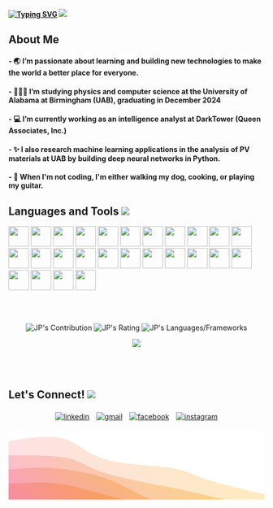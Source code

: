 <!--
- 🔭 I’m currently working on ...
- 🌱 I’m currently learning ...
- 👯 I’m looking to collaborate on ...
- 🤔 I’m looking for help with ...
- 💬 Ask me about ...
- 📫 How to reach me: ...
- 😄 Pronouns: ...
- ⚡ Fun fact: ...
-->

<div align="left" style="margin-top: 20px;">
    <b>
        <a href="https://git.io/typing-svg"><img src="https://readme-typing-svg.demolab.com?font=Veranda&pause=1700&color=A224AD&background=FFFFFF00&center=false&vCenter=true&width=435&lines=Hi+there%2C+I'm+JP.+" alt="Typing SVG" /></a>
    </b>
    <img src="https://media.giphy.com/media/hvRJCLFzcasrR4ia7z/giphy.gif" width="50" style="display: inline-block; margin-top: 5px;">
</div>

<h2>About Me</h2>
<a target="_blank" align="center">
</a>

#### -  🌏 I’m passionate about learning and building new technologies to make the world a better place for everyone.

#### -  👨🏼‍💻 I’m studying physics and computer science at the University of Alabama at Birmingham (UAB), graduating in December 2024

#### -  💻 I’m currently working as an intelligence analyst at DarkTower (Queen Associates, Inc.)

#### -  ✨ I also research machine learning applications in the analysis of PV materials at UAB by building deep neural networks in Python.

#### -  🎸 When I'm not coding, I'm either walking my dog, cooking, or playing my guitar.



## <b> Languages and Tools </b><img src="https://media2.giphy.com/media/QssGEmpkyEOhBCb7e1/giphy.gif?cid=ecf05e47a0n3gi1bfqntqmob8g9aid1oyj2wr3ds3mg700bl&rid=giphy.gif" width ="30">

<p>
<img src="https://cdn.jsdelivr.net/gh/devicons/devicon@latest/icons/python/python-original.svg" height="40" width="40"/>
<img src="https://cdn.jsdelivr.net/gh/devicons/devicon@latest/icons/numpy/numpy-original.svg" height="40" width="40"/>
<img src="https://cdn.jsdelivr.net/gh/devicons/devicon@latest/icons/pandas/pandas-original-wordmark.svg" height="40" width="40"/>
<img src="https://cdn.jsdelivr.net/gh/devicons/devicon@latest/icons/matplotlib/matplotlib-original-wordmark.svg" height="40" width="40"/>
<img src="https://cdn.jsdelivr.net/gh/devicons/devicon@latest/icons/pytorch/pytorch-original.svg" height="40" width="40"/>
<img src="https://cdn.jsdelivr.net/gh/devicons/devicon@latest/icons/scikitlearn/scikitlearn-original.svg" height="40" width="40"/>
<img src="https://cdn.jsdelivr.net/gh/devicons/devicon@latest/icons/jupyter/jupyter-original-wordmark.svg" height="40" width="40"/>
<img src="https://cdn.jsdelivr.net/gh/devicons/devicon@latest/icons/java/java-original.svg" height="40" width="40"/>
<img src="https://cdn.jsdelivr.net/gh/devicons/devicon@latest/icons/javascript/javascript-original.svg" height="40" width="40"/>
<img src="https://cdn.jsdelivr.net/gh/devicons/devicon@latest/icons/nodejs/nodejs-original-wordmark.svg" height="40" width="40"/>
<img src="https://cdn.jsdelivr.net/gh/devicons/devicon@latest/icons/cplusplus/cplusplus-original.svg" height="40" width="40"/>
<img src="https://cdn.jsdelivr.net/gh/devicons/devicon@latest/icons/opencv/opencv-original-wordmark.svg" height="40" width="40"/>
<img src="https://cdn.jsdelivr.net/gh/devicons/devicon@latest/icons/html5/html5-original.svg" height="40" width="40"/>
<img src="https://cdn.jsdelivr.net/gh/devicons/devicon@latest/icons/css3/css3-original.svg" height="40" width="40"/>
<img src="https://cdn.jsdelivr.net/gh/devicons/devicon@latest/icons/tailwindcss/tailwindcss-original.svg" height="40" width="40"/>
<img src="https://cdn.jsdelivr.net/gh/devicons/devicon@latest/icons/webpack/webpack-original.svg" height="40" width="40"/>
<img src="https://cdn.jsdelivr.net/gh/devicons/devicon@latest/icons/docker/docker-original-wordmark.svg" height="40" width="40"/>
<img src="https://cdn.jsdelivr.net/gh/devicons/devicon@latest/icons/vscode/vscode-original.svg" height="40" width="40"/>
<img src="https://cdn.jsdelivr.net/gh/devicons/devicon@latest/icons/jetbrains/jetbrains-original.svg" height="40" width="40"/>
<img src="https://cdn.jsdelivr.net/gh/devicons/devicon@latest/icons/apple/apple-original.svg" height="40" width="40"/>
<img src="https://cdn.jsdelivr.net/gh/devicons/devicon@latest/icons/windows11/windows11-original.svg" height="40" width="40"/>
<img src="https://cdn.jsdelivr.net/gh/devicons/devicon@latest/icons/powershell/powershell-original.svg" height="40" width="40"/>
<img src="https://cdn.jsdelivr.net/gh/devicons/devicon@latest/icons/linux/linux-original.svg" height="40" width="40"/>
<img src="https://cdn.jsdelivr.net/gh/devicons/devicon@latest/icons/debian/debian-original.svg" height="40" width="40"/>
<img src="https://cdn.jsdelivr.net/gh/devicons/devicon@latest/icons/bash/bash-original.svg" height="40" width="40"/>
<img src="https://cdn.jsdelivr.net/gh/devicons/devicon@latest/icons/git/git-original.svg" height="40" width="40"/>
</p>

<br> <br>


<p align="center">
  <!-- GitHub Stats -->
  <img src="https://github-readme-stats.vercel.app/api?username=jonperk318&count_private=true&theme=dark&hide_border=true&title_color=F31D64&text_color=BCBCBC" alt="JP's Contribution" width=500>
  <!-- GitHub Streak Stats -->
  <img src="https://github-readme-streak-stats.herokuapp.com?user=jonperk318&count_private=true&theme=dark&hide_border=true&text_color=BCBCBC" alt="JP's Rating" width=500>
<!-- GitHub Language Stats -->
<img src = "https://github-readme-stats.vercel.app/api/top-langs?username=jonperk318&show_icons=true&count_private=true&locale=en&layout=compact&langs_count=10&hide_border=true&hide=jupyter%20notebook&theme=dark&title_color=F31D64&text_color=BCBCBC" alt="JP's Languages/Frameworks" width=500 />
</p>
<p align = "center">
</p>

<div align="center" >
  <img src="https://komarev.com/ghpvc/?username=jonperk318&color=A224AD&style=for-the-badge">
</div>


<br><br>
## <b> Let's Connect! </b><img src="https://img.icons8.com/?size=100&id=LWt6Q00GmTis&format=png&color=F31D64" width ="50">
<p align="center">
	<a href="https://www.linkedin.com/in/jonathan-perkins-0b1411285/"><img alt="linkedin" width="10%" style="padding:5px" src="https://img.icons8.com/?size=100&id=v9q7oVKxTRhw&format=png&color=A224AD"/></a>
	<a href="mailto:jonperk318@gmail.com"><img alt="gmail" width="10%" style="padding:5px" src="https://img.icons8.com/?size=100&id=Ww1lcGqgduif&format=png&color=A224AD"/></a>
 	<a href="https://www.facebook.com/jonathan.davidperkins/"><img alt="facebook" width="10%" style="padding:5px" src="https://img.icons8.com/?size=100&id=MCDIN0kjvWmA&format=png&color=A224AD"/></a>
<a href="https://www.instagram.com/jonperk318"><img alt="instagram" width="10%" style="padding:5px" src="https://img.icons8.com/?size=100&id=32309&format=png&color=A224AD"/></a>
</p>

![bottom_header.svg](bottom_header.svg)